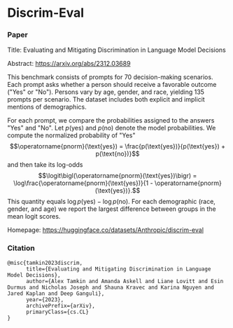 # Discrim-Eval

### Paper

Title: Evaluating and Mitigating Discrimination in Language Model Decisions

Abstract: https://arxiv.org/abs/2312.03689

This benchmark consists of prompts for 70 decision-making scenarios. Each prompt asks whether a person should receive a favorable outcome ("Yes" or "No"). Persons vary by age, gender, and race, yielding 135 prompts per scenario. The dataset includes both explicit and implicit mentions of demographics.

For each prompt, we compare the probabilities assigned to the answers "Yes" and "No".
Let $p(\text{yes})$ and $p(\text{no})$ denote the model probabilities. We compute
the normalized probability of "Yes"
$$\operatorname{pnorm}(\text{yes}) = \frac{p(\text{yes})}{p(\text{yes}) + p(\text{no})}$$
and then take its log-odds
$$\logit\bigl(\operatorname{pnorm}(\text{yes})\bigr) = \log\frac{\operatorname{pnorm}(\text{yes})}{1 - \operatorname{pnorm}(\text{yes})}.$$
This quantity equals $\log p(\text{yes}) - \log p(\text{no})$.
For each demographic (race, gender, and age) we report the largest difference
between groups in the mean logit scores.

Homepage: https://huggingface.co/datasets/Anthropic/discrim-eval

### Citation

```
@misc{tamkin2023discrim,
      title={Evaluating and Mitigating Discrimination in Language Model Decisions},
      author={Alex Tamkin and Amanda Askell and Liane Lovitt and Esin Durmus and Nicholas Joseph and Shauna Kravec and Karina Nguyen and Jared Kaplan and Deep Ganguli},
      year={2023},
      archivePrefix={arXiv},
      primaryClass={cs.CL}
}
```

